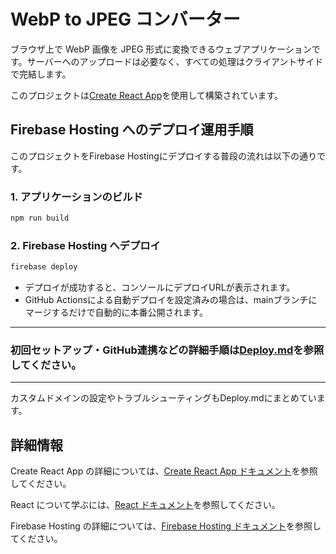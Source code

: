 # WebP to JPEG コンバーター

ブラウザ上で WebP 画像を JPEG 形式に変換できるウェブアプリケーションです。サーバーへのアップロードは必要なく、すべての処理はクライアントサイドで完結します。

このプロジェクトは[Create React App](https://github.com/facebook/create-react-app)を使用して構築されています。

## Firebase Hosting へのデプロイ運用手順

このプロジェクトをFirebase Hostingにデプロイする普段の流れは以下の通りです。

### 1. アプリケーションのビルド

```bash
npm run build
```

### 2. Firebase Hosting へデプロイ

```bash
firebase deploy
```

- デプロイが成功すると、コンソールにデプロイURLが表示されます。
- GitHub Actionsによる自動デプロイを設定済みの場合は、mainブランチにマージするだけで自動的に本番公開されます。

---

### 初回セットアップ・GitHub連携などの詳細手順は[Deploy.md](./Deploy.md)を参照してください。

---

カスタムドメインの設定やトラブルシューティングもDeploy.mdにまとめています。


## 詳細情報

Create React App の詳細については、[Create React App ドキュメント](https://facebook.github.io/create-react-app/docs/getting-started)を参照してください。

React について学ぶには、[React ドキュメント](https://reactjs.org/)を参照してください。

Firebase Hosting の詳細については、[Firebase Hosting ドキュメント](https://firebase.google.com/docs/hosting)を参照してください。
